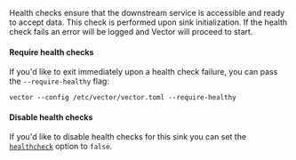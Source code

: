 Health checks ensure that the downstream service is accessible and ready to accept data. This check is performed upon sink initialization. If the health check fails an error will be logged and Vector will proceed to start.

#### Require health checks

If you'd like to exit immediately upon a health check failure, you can pass the `--require-healthy` flag:

```shell
vector --config /etc/vector/vector.toml --require-healthy
```

#### Disable health checks

If you'd like to disable health checks for this sink you can set the [`healthcheck`](#healthcheck) option to `false`.
